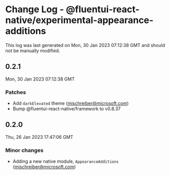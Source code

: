 # Change Log - @fluentui-react-native/experimental-appearance-additions

This log was last generated on Mon, 30 Jan 2023 07:12:38 GMT and should not be manually modified.

<!-- Start content -->

## 0.2.1

Mon, 30 Jan 2023 07:12:38 GMT

### Patches

- Add `darkElevated` theme (mischreiber@microsoft.com)
- Bump @fluentui-react-native/framework to v0.8.37

## 0.2.0

Thu, 26 Jan 2023 17:47:06 GMT

### Minor changes

- Adding a new native module, `AppearanceAdditions` (mischreiber@microsoft.com)
